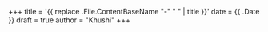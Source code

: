 +++
title = '{{ replace .File.ContentBaseName "-" " " | title }}'
date = {{ .Date }}
draft = true
author = "Khushi"
+++
